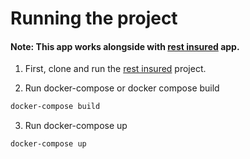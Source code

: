 # Running the project
#### Note: This app works alongside with [rest insured](https://github.com/Raifc/rest_insured) app.

1. First, clone and run the [rest insured](https://github.com/Raifc/rest_insured) project.

2. Run docker-compose or docker compose build

```bash
docker-compose build
```

3. Run docker-compose up
```bash
docker-compose up
```
